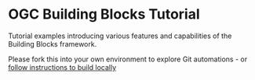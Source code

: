# OGC Building Blocks Tutorial

Tutorial examples introducing various features and capabilities of the Building Blocks framework.

Please fork this into your own environment to explore Git automations - or [follow instructions to build locally](https://ogcincubator.github.io/bblocks-docs/build/local)


